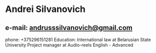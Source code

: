 # Andrei Silvanovich
## e-mail: andrusssilvanovich@gmail.com
phone: +375296151281
Education: International law at Belarusian State University
Project manager at Audio-reels
English - Advanced